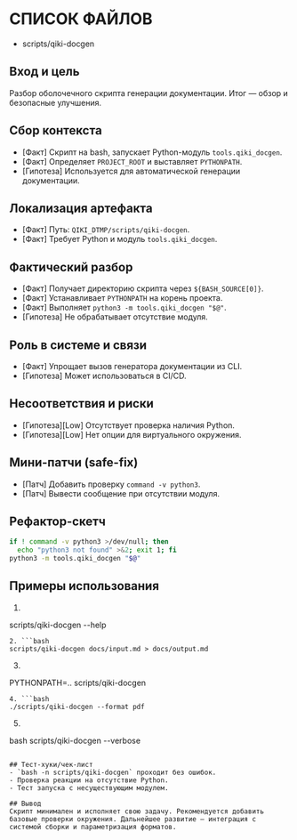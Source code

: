 # СПИСОК ФАЙЛОВ
- scripts/qiki-docgen

## Вход и цель
Разбор оболочечного скрипта генерации документации. Итог — обзор и безопасные улучшения.

## Сбор контекста
- [Факт] Скрипт на bash, запускает Python-модуль `tools.qiki_docgen`.
- [Факт] Определяет `PROJECT_ROOT` и выставляет `PYTHONPATH`.
- [Гипотеза] Используется для автоматической генерации документации.

## Локализация артефакта
- [Факт] Путь: `QIKI_DTMP/scripts/qiki-docgen`.
- [Факт] Требует Python и модуль `tools.qiki_docgen`.

## Фактический разбор
- [Факт] Получает директорию скрипта через `${BASH_SOURCE[0]}`.
- [Факт] Устанавливает `PYTHONPATH` на корень проекта.
- [Факт] Выполняет `python3 -m tools.qiki_docgen "$@"`.
- [Гипотеза] Не обрабатывает отсутствие модуля.

## Роль в системе и связи
- [Факт] Упрощает вызов генератора документации из CLI.
- [Гипотеза] Может использоваться в CI/CD.

## Несоответствия и риски
- [Гипотеза][Low] Отсутствует проверка наличия Python.
- [Гипотеза][Low] Нет опции для виртуального окружения.

## Мини-патчи (safe-fix)
- [Патч] Добавить проверку `command -v python3`.
- [Патч] Вывести сообщение при отсутствии модуля.

## Рефактор-скетч
```bash
if ! command -v python3 >/dev/null; then
  echo "python3 not found" >&2; exit 1; fi
python3 -m tools.qiki_docgen "$@"
```

## Примеры использования
1. ```bash
scripts/qiki-docgen --help
```
2. ```bash
scripts/qiki-docgen docs/input.md > docs/output.md
```
3. ```bash
PYTHONPATH=.. scripts/qiki-docgen
```
4. ```bash
./scripts/qiki-docgen --format pdf
```
5. ```bash
bash scripts/qiki-docgen --verbose
```

## Тест-хуки/чек-лист
- `bash -n scripts/qiki-docgen` проходит без ошибок.
- Проверка реакции на отсутствие Python.
- Тест запуска с несуществующим модулем.

## Вывод
Скрипт минимален и исполняет свою задачу. Рекомендуется добавить базовые проверки окружения. Дальнейшее развитие — интеграция с системой сборки и параметризация форматов.
